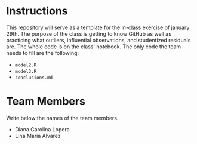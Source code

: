 # Instructions

This repository will serve as a template for the in-class exercise of january 29th. The purpose of the class is getting to know GitHub as well as practicing what outliers, influential observations, and studentized residuals are. The whole code is on the class' notebook. The only code the team needs to fill are the following:
- `model2.R`
- `model3.R`
- `conclusions.md`

# Team Members
Write below the names of the team members.
- Diana Carolina Lopera
- Lina Maria Alvarez


